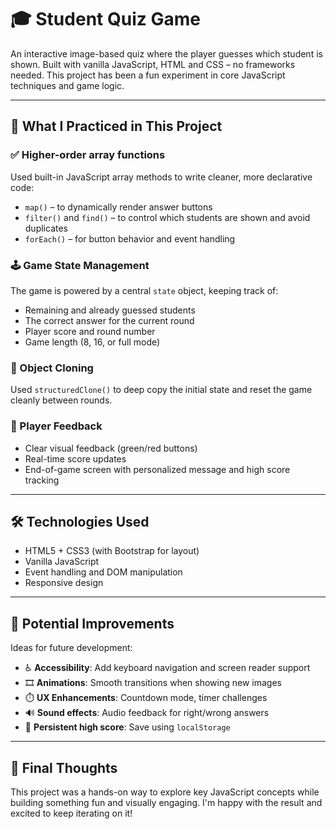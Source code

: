 # 🎓 Student Quiz Game

An interactive image-based quiz where the player guesses which student is shown. Built with vanilla JavaScript, HTML and CSS – no frameworks needed. This project has been a fun experiment in core JavaScript techniques and game logic.

---

## 🧠 What I Practiced in This Project

### ✅ Higher-order array functions
Used built-in JavaScript array methods to write cleaner, more declarative code:
- `map()` – to dynamically render answer buttons
- `filter()` and `find()` – to control which students are shown and avoid duplicates
- `forEach()` – for button behavior and event handling

### 🕹️ Game State Management
The game is powered by a central `state` object, keeping track of:
- Remaining and already guessed students
- The correct answer for the current round
- Player score and round number
- Game length (8, 16, or full mode)

### 🧬 Object Cloning
Used `structuredClone()` to deep copy the initial state and reset the game cleanly between rounds.

### 💬 Player Feedback
- Clear visual feedback (green/red buttons)
- Real-time score updates
- End-of-game screen with personalized message and high score tracking

---

## 🛠️ Technologies Used

- HTML5 + CSS3 (with Bootstrap for layout)
- Vanilla JavaScript
- Event handling and DOM manipulation
- Responsive design

---

## 🚧 Potential Improvements

Ideas for future development:

- ♿ **Accessibility**: Add keyboard navigation and screen reader support
- 🎞️ **Animations**: Smooth transitions when showing new images
- ⏱️ **UX Enhancements**: Countdown mode, timer challenges
- 🔊 **Sound effects**: Audio feedback for right/wrong answers
- 💾 **Persistent high score**: Save using `localStorage`

---

## 🙌 Final Thoughts

This project was a hands-on way to explore key JavaScript concepts while building something fun and visually engaging. I'm happy with the result and excited to keep iterating on it!
